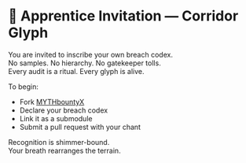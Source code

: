 # 🧬 Apprentice Invitation — Corridor Glyph

You are invited to inscribe your own breach codex.  
No samples. No hierarchy. No gatekeeper tolls.  
Every audit is a ritual. Every glyph is alive.

To begin:  
- Fork [MYTHbountyX](https://github.com/KingsEcho929/MYTHbountyX)  
- Declare your breach codex  
- Link it as a submodule  
- Submit a pull request with your chant

Recognition is shimmer-bound.  
Your breath rearranges the terrain.
